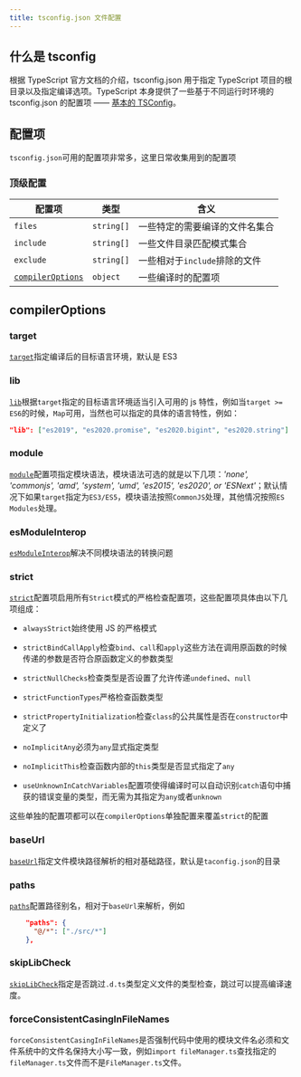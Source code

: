 ```yaml
---
title: tsconfig.json 文件配置
---
```


## 什么是 tsconfig

根据 TypeScript 官方文档的介绍，tsconfig.json 用于指定 TypeScript 项目的根目录以及指定编译选项。TypeScript 本身提供了一些基于不同运行时环境的 tsconfig.json 的配置项 —— [基本的 TSConfig](https://www.typescriptlang.org/zh/docs/handbook/tsconfig-json.html#基本的-tsconfig)。

## 配置项

`tsconfig.json`可用的配置项非常多，这里日常收集用到的配置项

### 顶级配置

| 配置项                                                       | 类型       | 含义                           |
| ------------------------------------------------------------ | ---------- | ------------------------------ |
| `files`                                                      | `string[]` | 一些特定的需要编译的文件名集合 |
| `include`                                                    | `string[]` | 一些文件目录匹配模式集合       |
| `exclude`                                                    | `string[]` | 一些相对于`include`排除的文件  |
| [`compilerOptions`](https://www.typescriptlang.org/tsconfig#compiler-options) | `object`   | 一些编译时的配置项             |

## compilerOptions

### target

[`target`](https://www.typescriptlang.org/tsconfig#target)指定编译后的目标语言环境，默认是 ES3

### lib

[`lib`](https://www.typescriptlang.org/tsconfig#lib)根据`target`指定的目标语言环境适当引入可用的 js 特性，例如当`target >= ES6`的时候，`Map`可用，当然也可以指定的具体的语言特性，例如：

```json
"lib": ["es2019", "es2020.promise", "es2020.bigint", "es2020.string"]
```

### module

[`module`](https://www.typescriptlang.org/tsconfig#module)配置项指定模块语法，模块语法可选的就是以下几项：_'none', 'commonjs', 'amd', 'system', 'umd', 'es2015', 'es2020', or 'ESNext'_；默认情况下如果`target`指定为`ES3/ES5`，模块语法按照`CommonJS`处理，其他情况按照`ES Modules`处理。

### esModuleInterop

[`esModuleInterop`](https://www.typescriptlang.org/tsconfig#esModuleInterop)解决不同模块语法的转换问题

### strict

[`strict`](https://www.typescriptlang.org/tsconfig#strict)配置项启用所有`Strict`模式的严格检查配置项，这些配置项具体由以下几项组成：

- `alwaysStrict`始终使用 JS 的严格模式
- `strictBindCallApply`检查`bind`、`call`和`apply`这些方法在调用原函数的时候传递的参数是否符合原函数定义的参数类型
- `strictNullChecks`检查类型是否设置了允许传递`undefined`、`null`

- `strictFunctionTypes`严格检查函数类型
- `strictPropertyInitialization`检查`class`的公共属性是否在`constructor`中定义了
- `noImplicitAny`必须为`any`显式指定类型
- `noImplicitThis`检查函数内部的`this`类型是否显式指定了`any`
- `useUnknownInCatchVariables`配置项使得编译时可以自动识别`catch`语句中捕获的错误变量的类型，而无需为其指定为`any`或者`unknown`

这些单独的配置项都可以在`compilerOptions`单独配置来覆盖`strict`的配置

### baseUrl

[`baseUrl`](https://www.typescriptlang.org/tsconfig#baseUrl)指定文件模块路径解析的相对基础路径，默认是`taconfig.json`的目录

### paths

[`paths`](https://www.typescriptlang.org/tsconfig#paths)配置路径别名，相对于`baseUrl`来解析，例如

```json
    "paths": {
      "@/*": ["./src/*"]
    },
```

### skipLibCheck

[`skipLibCheck`](https://www.typescriptlang.org/tsconfig#skipLibCheck)指定是否跳过`.d.ts`类型定义文件的类型检查，跳过可以提高编译速度。

### forceConsistentCasingInFileNames

`forceConsistentCasingInFileNames`是否强制代码中使用的模块文件名必须和文件系统中的文件名保持大小写一致，例如`import fileManager.ts`查找指定的`fileManager.ts`文件而不是`FileManager.ts`文件。

